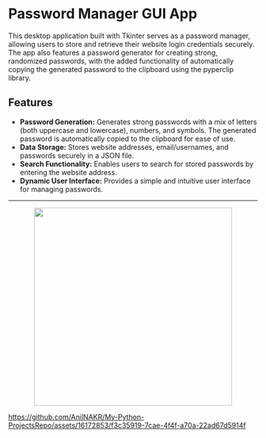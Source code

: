 # Password Manager GUI App
This desktop application built with Tkinter serves as a password manager, allowing users to store and retrieve their website login credentials securely. The app also features a password generator for creating strong, randomized passwords, with the added functionality of automatically copying the generated password to the clipboard using the pyperclip library.

## Features
* <b>Password Generation:</b> Generates strong passwords with a mix of letters (both uppercase and lowercase), numbers, and symbols. The generated password is automatically copied to the clipboard for ease of use.
* <b>Data Storage:</b> Stores website addresses, email/usernames, and passwords securely in a JSON file.
* <b>Search Functionality:</b> Enables users to search for stored passwords by entering the website address.
* <b>Dynamic User Interface:</b> Provides a simple and intuitive user interface for managing passwords.
<hr>
<p align="center">
<img src="https://github.com/AnilNAKR/My-Python-ProjectsRepo/assets/16172853/6b292e42-46b0-4bb4-bf26-c9fdb0ecc569" width="400px">
</p>

https://github.com/AnilNAKR/My-Python-ProjectsRepo/assets/16172853/f3c35919-7cae-4f4f-a70a-22ad67d5914f



